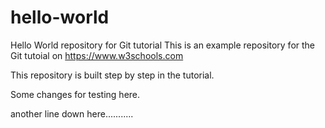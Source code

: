 # hello-world
Hello World repository for Git tutorial
This is an example repository for the Git tutoial on https://www.w3schools.com

This repository is built step by step in the tutorial.

Some changes for testing here.

another line down here...........
